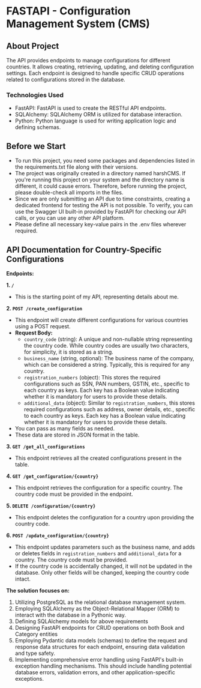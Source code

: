 # FASTAPI - Configuration Management System (CMS)

## About Project
The API provides endpoints to manage configurations for different countries. It allows creating, retrieving, updating, and deleting configuration settings. Each endpoint is designed to handle specific CRUD operations related to configurations stored in the database.

### Technologies Used
+ FastAPI: FastAPI is used to create the RESTful API endpoints.
+ SQLAlchemy: SQLAlchemy ORM is utilized for database interaction.
+ Python: Python language is used for writing application logic and defining schemas.


## Before we Start
+ To run this project, you need some packages and dependencies listed in the requirements.txt file along with their versions.
+ The project was originally created in a directory named harshCMS. If you're running this project on your system and the directory name is different, it could cause errors. Therefore, before running the project, please double-check all imports in the files.
+ Since we are only submitting an API due to time constraints, creating a dedicated frontend for testing the API is not possible. To verify, you can use the Swagger UI built-in provided by FastAPI for checking our API calls, or you can use any other API platform.
+ Please define all necessary key-value pairs in the .env files wherever required.

## API Documentation for Country-Specific Configurations

**Endpoints:**

**1. `/`**
   - This is the starting point of my API, representing details about me.

**2. `POST /create_configuration`**
   - This endpoint will create different configurations for various countries using a POST request.
   - **Request Body:**
     - `country_code` (string): A unique and non-nullable string representing the country code. While country codes are usually two characters, for simplicity, it is stored as a string.
     - `business_name` (string, optional): The business name of the company, which can be considered a string. Typically, this is required for any country.
     - `registration_numbers` (object): This stores the required configurations such as SSN, PAN numbers, GSTIN, etc., specific to each country as keys. Each key has a Boolean value indicating whether it is mandatory for users to provide these details.
     - `additional_data` (object): Similar to `registration_numbers`, this stores required configurations such as address, owner details, etc., specific to each country as keys. Each key has a Boolean value indicating whether it is mandatory for users to provide these details.
   - You can pass as many fields as needed.
   - These data are stored in JSON format in the table.

**3. `GET /get_all_configurations`**
   - This endpoint retrieves all the created configurations present in the table.

**4. `GET /get_configuration/{country}`**
   - This endpoint retrieves the configuration for a specific country. The country code must be provided in the endpoint.

**5. `DELETE /configuration/{country}`**
   - This endpoint deletes the configuration for a country upon providing the country code.

**6. `POST /update_configuration/{country}`**
   - This endpoint updates parameters such as the business name, and adds or deletes fields in `registration_numbers` and `additional_data` for a country. The country code must be provided.
   - If the country code is accidentally changed, it will not be updated in the database. Only other fields will be changed, keeping the country code intact.


**The solution focuses on:**
1. Utilizing PostgreSQL as the relational database management system.
2. Employing SQLAlchemy as the Object-Relational Mapper (ORM) to interact with the database in a Pythonic way.
3. Defining SQLAlchemy models for above requirements
4. Designing FastAPI endpoints for CRUD operations on both Book and Category entities
5. Employing Pydantic data models (schemas) to define the request and response data structures for each endpoint, ensuring data validation and type safety.
6. Implementing comprehensive error handling using FastAPI's built-in exception handling mechanisms. This should include handling potential database errors, validation errors, and other application-specific exceptions.


